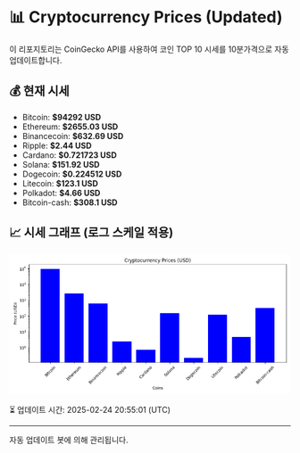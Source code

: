 
# 📊 Cryptocurrency Prices (Updated)

이 리포지토리는 CoinGecko API를 사용하여 코인 TOP 10 시세를 10분가격으로 자동 업데이트합니다.

## 💰 현재 시세
- Bitcoin: **$94292 USD**
- Ethereum: **$2655.03 USD**
- Binancecoin: **$632.69 USD**
- Ripple: **$2.44 USD**
- Cardano: **$0.721723 USD**
- Solana: **$151.92 USD**
- Dogecoin: **$0.224512 USD**
- Litecoin: **$123.1 USD**
- Polkadot: **$4.66 USD**
- Bitcoin-cash: **$308.1 USD**

## 📈 시세 그래프 (로그 스케일 적용)
![Crypto Prices](crypto_prices.png)

⏳ 업데이트 시간: 2025-02-24 20:55:01 (UTC)

---
자동 업데이트 봇에 의해 관리됩니다.

